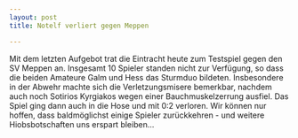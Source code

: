 ```yaml
---
layout: post
title: Notelf verliert gegen Meppen

---
```


Mit dem letzten Aufgebot trat die Eintracht heute zum Testspiel gegen den SV Meppen an. Insgesamt 10 Spieler standen nicht zur Verfügung, so dass die beiden Amateure Galm und Hess das Sturmduo bildeten. Insbesondere in der Abwehr machte sich die Verletzungsmisere bemerkbar, nachdem auch noch Sotirios Kyrgiakos wegen einer Bauchmuskelzerrung ausfiel. Das Spiel ging dann auch in die Hose und mit 0:2 verloren. Wir können nur hoffen, dass baldmöglichst einige Spieler zurückkehren - und weitere Hiobsbotschaften uns erspart bleiben...


